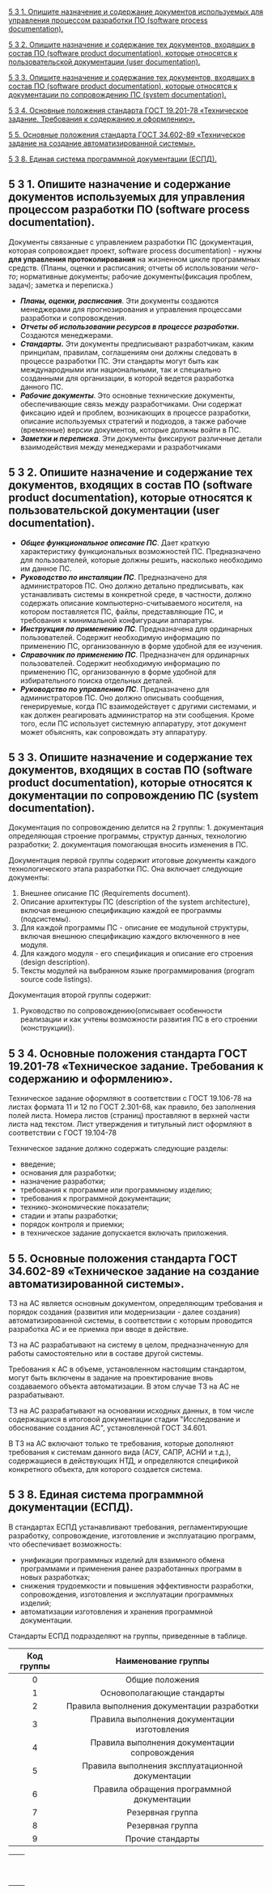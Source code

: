 [5      3      1.  Опишите назначение и содержание документов используемых для управления  процессом разработки ПО (software process documentation).](#1)

[5      3      2.  Опишите назначение и содержание тех документов, входящих в состав ПО  (software product documentation), которые относятся к пользовательской  документации (user documentation).](#2)

[ 5      3      3.  Опишите назначение и содержание тех документов, входящих в состав ПО  (software product documentation), которые относятся к документации по  сопровождению ПС (system documentation).](#3)

[ 5      3      4.  Основные положения стандарта ГОСТ 19.201-78 «Техническое задание. Требования  к содержанию и оформлению».](#4)

[ 5             5.  Основные положения стандарта ГОСТ 34.602-89 «Техническое задание на создание автоматизированной  системы».](#5)

[5    3    8. Единая система программной  документации (ЕСПД). ](#6)



## <div id="1">5      3      1.  Опишите назначение и содержание документов используемых для управления  процессом разработки ПО (software process documentation).  

Документы связанные с управлением разработки ПС (документация, которая сопровождает проект, software process documentation) - нужны **для управления протоколирования** на жизненном цикле программных средств. (Планы, оценки и расписания; отчеты об использовании *чего-то*; нормативные документы; рабочие документы(фиксация проблем, задач); заметка и переписка.) 

- ***Планы, оценки, расписания***. Эти документы создаются менеджерами для прогнозирования и управления процессами разработки и сопровождения.
- ***Отчеты об использовании ресурсов в процессе разработки*.** Создаются менеджерами.
- ***Стандарты*.** Эти документы предписывают разработчикам, каким принципам, правилам, соглашениям они должны следовать в процессе разработки ПС. Эти стандарты могут быть как международными или национальными, так и специально созданными для организации, в которой ведется разработка данного ПС.
- ***Рабочие документы***. Это основные технические документы, обеспечивающие связь между разработчиками. Они содержат фиксацию идей и проблем, возникающих в процессе разработки, описание используемых стратегий и подходов, а также рабочие (временные) версии документов, которые должны войти в ПС.
- ***Заметки и переписка***. Эти документы фиксируют различные детали взаимодействия между менеджерами и разработчиками



## <div id="2">5      3      2.  Опишите назначение и содержание тех документов, входящих в состав ПО  (software product documentation), которые относятся к пользовательской  документации (user documentation).  

- ***Общее функциональное описание ПС***. Дает краткую характеристику функциональных возможностей ПС. Предназначено для пользователей, которые должны решить, насколько необходимо им данное ПС.
- ***Руководство по инсталяции ПС***. Предназначено для администраторов ПС. Оно должно детально предписывать, как устанавливать системы в конкретной среде, в частности, должно содержать описание компьютерно-считываемого носителя, на котором поставляется ПС, файлы, представляющие ПС, и требования к минимальной конфигурации аппаратуры.
- ***Инструкция по применению ПС**.* Предназначена для ординарных пользователей. Содержит необходимую информацию по применению ПС, организованную в форме удобной для ее изучения.
- ***Справочник по применению ПС***. Предназначен для ординарных пользователей. Содержит необходимую информацию по применению ПС, организованную в форме удобной для избирательного поиска отдельных деталей.
- ***Руководство по управлению ПС***. Предназначено для администраторов ПС. Оно должно описывать сообщения, генерируемые, когда ПС взаимодействует с другими системами, и как должен реагировать администратор на эти сообщения. Кроме того, если ПС использует системную аппаратуру, этот документ может объяснять, как сопровождать эту аппаратуру.



## <div id="3"> 5      3      3.  Опишите назначение и содержание тех документов, входящих в состав ПО  (software product documentation), которые относятся к документации по  сопровождению ПС (system documentation).  

Документация по сопровождению делится на 2 группы: 1. документация определяющая строение программы, структур данных, технологию разработки; 2. документация помогающая вносить изменения в ПС.

Документация первой группы содержит итоговые документы каждого технологического этапа разработки ПС. Она включает следующие документы:

1. Внешнее описание ПС (Requirements document).
2. Описание архитектуры ПС (description of the system architecture), включая внешнюю спецификацию     каждой ее программы (подсистемы).
3. Для каждой программы ПС - описание ее модульной структуры, включая внешнюю спецификацию каждого включенного в нее модуля.
4. Для каждого модуля - его спецификация и описание его строения (design description).
5. Тексты модулей на выбранном языке программирования (program source code listings).

Документация второй группы содержит:

1. Руководство по сопровождению(описывает особенности реализации и как учтены возможности развития ПС в его строении (конструкции)).



##  <div id="4">5      3      4.  Основные положения стандарта ГОСТ 19.201-78 «Техническое задание. Требования  к содержанию и оформлению».  

Техническое задание оформляют в соответствии с ГОСТ 19.106-78 на листах формата 11 и 12 по ГОСТ 2.301-68, как правило, без заполнения полей листа. Номера листов (страниц) проставляют в верхней части листа над текстом. Лист утверждения и титульный лист оформляют в соответствии с ГОСТ 19.104-78

Техническое задание должно содержать следующие разделы:

- введение;
- основания для разработки;
- назначение разработки;
- требования к программе или программному изделию;
- требования к программной документации;
- технико-экономические показатели;
- стадии и этапы разработки;
- порядок контроля и приемки;
- в техническое задание допускается включать приложения.



## <div id="5"> 5             5.  Основные положения стандарта ГОСТ 34.602-89 «Техническое задание на создание автоматизированной  системы».  

ТЗ на АС является основным документом, определяющим требования и порядок создания (развития или модернизации - далее создания) автоматизированной системы, в соответствии с которым проводится разработка АС и ее приемка при вводе в действие.

ТЗ на АС разрабатывают на систему в целом, предназначенную для работы самостоятельно или в составе другой системы.

Требования к АС в объеме, установленном настоящим стандартом, могут быть включены в задание на проектирование вновь создаваемого объекта автоматизации. В этом случае ТЗ на АС не разрабатывают.

ТЗ на АС разрабатывают на основании исходных данных, в том числе содержащихся в итоговой документации стадии "Исследование и обоснование создания АС", установленной ГОСТ 34.601.

В ТЗ на АС включают только те требования, которые дополняют требования к системам данного вида (АСУ, САПР, АСНИ и т.д.), содержащиеся в действующих НТД, и определяются спецификой конкретного объекта, для которого создается система.



## <div id="6">5    3    8. Единая система программной  документации (ЕСПД).  

В стандартах ЕСПД устанавливают требования, регламентирующие разработку, сопровождение, изготовление и эксплуатацию программ, что обеспечивает возможность:

- унификации программных изделий для взаимного обмена программами и применения ранее разработанных программ в новых разработках;
- снижения трудоемкости и повышения эффективности разработки, сопровождения, изготовления и эксплуатации программных изделий;
- автоматизации изготовления и хранения программной документации.

Стандарты ЕСПД подразделяют на группы, приведенные в таблице.

| Код группы |               Наименование группы                |
| :--------: | :----------------------------------------------: |
|     0      |                 Общие положения                  |
|     1      |            Основополагающие стандарты            |
|     2      |    Правила выполнения документации разработки    |
|     3      |   Правила выполнения документации изготовления   |
|     4      |  Правила выполнения документации сопровождения   |
|     5      | Правила выполнения эксплуатационной документации |
|     6      |    Правила обращения программной документации    |
|     7      |                 Резервная группа                 |
|     8      |                 Резервная группа                 |
|     9      |                 Прочие стандарты                 |

|      |      |
| :--: | :--: |
|      |      |
|      |      |
|      |      |
|      |      |
|      |      |
|      |      |
|      |      |
|      |      |
|      |      |
|      |      |